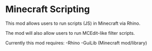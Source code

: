 Minecraft Scripting
=================

This mod allows users to run scripts (JS) in Minecraft via Rhino.

The mod will also allow users to run MCEdit-like filter scripts.

Currently this mod requires:
-Rhino
-GuiLib (Minecraft mod/library)


